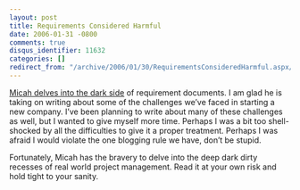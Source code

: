 ```yaml
---
layout: post
title: Requirements Considered Harmful
date: 2006-01-31 -0800
comments: true
disqus_identifier: 11632
categories: []
redirect_from: "/archive/2006/01/30/RequirementsConsideredHarmful.aspx/"
---
```


[Micah delves into the dark
side](http://micahdylan.com/archive/2006/01/30/Requirementsmaybeharmful.aspx)
of requirement documents. I am glad he is taking on writing about some
of the challenges we’ve faced in starting a new company. I’ve been
planning to write about many of these challenges as well, but I wanted
to give myself more time. Perhaps I was a bit too shell-shocked by all
the difficulties to give it a proper treatment. Perhaps I was afraid I
would violate the one blogging rule we have, don’t be stupid.

Fortunately, Micah has the bravery to delve into the deep dark dirty
recesses of real world project management. Read it at your own risk and
hold tight to your sanity.

